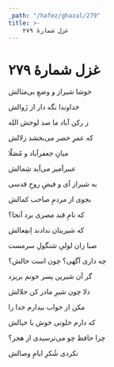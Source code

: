 ```yaml
---
_path: "/hafez/ghazal/279"
title: >-
    غزل شمارهٔ ۲۷۹
---
```

# غزل شمارهٔ ۲۷۹

<div class="b" id="bn1"><div class="m1"><p>خوشا شیراز و وضعِ بی‌مثالش</p></div>
<div class="m2"><p>خداوندا نگه دار از زَوالش</p></div></div>
<div class="b" id="bn2"><div class="m1"><p>ز رکن آباد ما صد لوحش الله</p></div>
<div class="m2"><p>که عمرِ خضر می‌بخشد زلالش</p></div></div>
<div class="b" id="bn3"><div class="m1"><p>میانِ جعفرآباد و مُصَلّا</p></div>
<div class="m2"><p>عبیرآمیز می‌آید شِمالش</p></div></div>
<div class="b" id="bn4"><div class="m1"><p>به شیراز آی و فیضِ روحِ قدسی</p></div>
<div class="m2"><p>بجوی از مردمِ صاحب کمالش</p></div></div>
<div class="b" id="bn5"><div class="m1"><p>که نامِ قند مصری برد آنجا؟</p></div>
<div class="m2"><p>که شیرینان ندادند اِنفِعالش</p></div></div>
<div class="b" id="bn6"><div class="m1"><p>صبا زان لولیِ شنگولِ سرمست</p></div>
<div class="m2"><p>چه داری آگهی؟ چون است حالش؟</p></div></div>
<div class="b" id="bn7"><div class="m1"><p>گر آن شیرین پسر خونم بریزد</p></div>
<div class="m2"><p>دلا چون شیرِ مادر کن حلالش</p></div></div>
<div class="b" id="bn8"><div class="m1"><p>مکن از خواب بیدارم خدا را</p></div>
<div class="m2"><p>که دارم خلوتی خوش با خیالش</p></div></div>
<div class="b" id="bn9"><div class="m1"><p>چرا حافظ چو می‌ترسیدی از هجر؟</p></div>
<div class="m2"><p>نکردی شُکرِ ایامِ وصالش</p></div></div>
